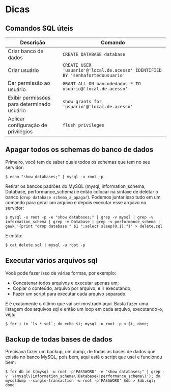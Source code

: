 Dicas
=====

Comandos SQL úteis
------------------

| Descrição | Comando |
|-----------|---------|
| Criar banco de dados | `CREATE DATABASE database` |
| Criar usuário | `CREATE USER 'usuario'@'local.de.acesso' IDENTIFIED BY 'senhafortedousuario'` |
| Dar permissão ao usuário | `GRANT ALL ON bancodedados.* TO usuario@'local.de.acesso'` |
| Exibir permissões para determinado usuário | `show grants for 'usuario'@'local.de.acesso'` |
| Aplicar configuração de privilégios | `flush privileges` |

Apagar todos os schemas do banco de dados
-----------------------------------------

Primeiro, você tem de saber quais todos os schemas que tem no seu servidor:

~~~
$ echo "show databases;" | mysql -u root -p
~~~

Retirar os bancos padrões do MySQL (mysql, information_schema, Database, performance_schema) e então colocar na sintaxe de deletar o banco (`drop database schema_a_apagar`). Podemos juntar isso tudo em um comando para gerar um arquivo e depois executar esse arquivo no servidor:

~~~
$ mysql -u root -p -e "show databases;" | grep -v mysql | grep -v information_schema | grep -v Database | grep -v performance_schema | gawk '{print "drop database " $1 ";select sleep(0.1);"}' > delete.sql
~~~

E então:

~~~
$ cat delete.sql | mysql -u root -p
~~~

Executar vários arquivos sql
----------------------------

Você pode fazer isso de várias formas, por exemplo:

* Concatenar todos arquivos e executar apenas um;
* Copiar o conteúdo, arquivo por arquivo, e ir executando;
* Fazer um script para executar cada arquivo separado.

E é exatamente o último que vai ser mostrado aqui. Basta fazer uma listagem dos arquivos sql e então um loop em cada arquivo, executando-o, veja:

~~~
$ for i in `ls *.sql`; do echo $i; mysql -u root -p < $i; done;
~~~

Backup de todas bases de dados
------------------------------

Precisava fazer um backup, um dump, de todas as bases de dados que existia no banco MySQL, pois bem, aqui está o script que usei e funcionou bem:

~~~
$ for db in $(mysql -u root -p'PASSWORD' -e "show databases;" | grep -v '\(mysql\|information_schema\|Database\|performance_schema\)'); do mysqldump --single-transaction -u root -p'PASSWORD' $db > $db.sql; done
~~~